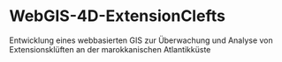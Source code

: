 # WebGIS-4D-ExtensionClefts
Entwicklung eines webbasierten GIS zur Überwachung und Analyse von Extensionsklüften an der marokkanischen Atlantikküste

